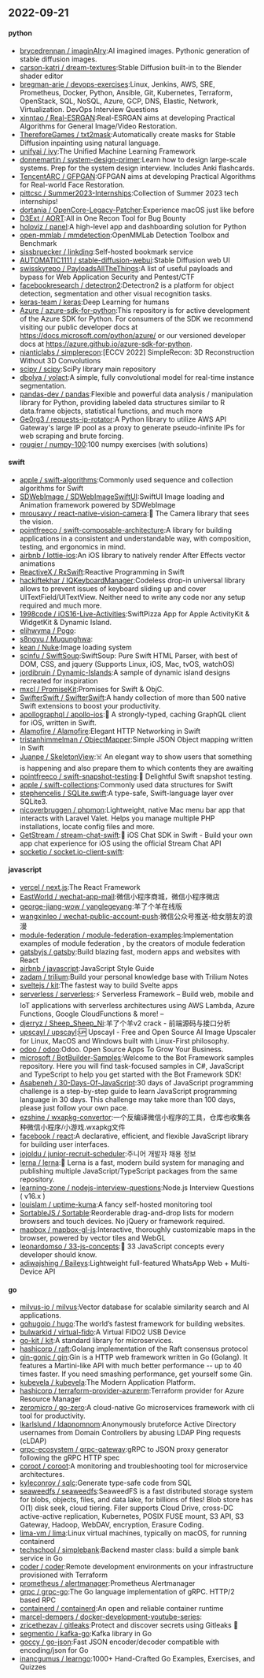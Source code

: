 ## 2022-09-21

#### python
* [brycedrennan / imaginAIry](https://github.com/brycedrennan/imaginAIry):AI imagined images. Pythonic generation of stable diffusion images.
* [carson-katri / dream-textures](https://github.com/carson-katri/dream-textures):Stable Diffusion built-in to the Blender shader editor
* [bregman-arie / devops-exercises](https://github.com/bregman-arie/devops-exercises):Linux, Jenkins, AWS, SRE, Prometheus, Docker, Python, Ansible, Git, Kubernetes, Terraform, OpenStack, SQL, NoSQL, Azure, GCP, DNS, Elastic, Network, Virtualization. DevOps Interview Questions
* [xinntao / Real-ESRGAN](https://github.com/xinntao/Real-ESRGAN):Real-ESRGAN aims at developing Practical Algorithms for General Image/Video Restoration.
* [ThereforeGames / txt2mask](https://github.com/ThereforeGames/txt2mask):Automatically create masks for Stable Diffusion inpainting using natural language.
* [unifyai / ivy](https://github.com/unifyai/ivy):The Unified Machine Learning Framework
* [donnemartin / system-design-primer](https://github.com/donnemartin/system-design-primer):Learn how to design large-scale systems. Prep for the system design interview. Includes Anki flashcards.
* [TencentARC / GFPGAN](https://github.com/TencentARC/GFPGAN):GFPGAN aims at developing Practical Algorithms for Real-world Face Restoration.
* [pittcsc / Summer2023-Internships](https://github.com/pittcsc/Summer2023-Internships):Collection of Summer 2023 tech internships!
* [dortania / OpenCore-Legacy-Patcher](https://github.com/dortania/OpenCore-Legacy-Patcher):Experience macOS just like before
* [D3Ext / AORT](https://github.com/D3Ext/AORT):All in One Recon Tool for Bug Bounty
* [holoviz / panel](https://github.com/holoviz/panel):A high-level app and dashboarding solution for Python
* [open-mmlab / mmdetection](https://github.com/open-mmlab/mmdetection):OpenMMLab Detection Toolbox and Benchmark
* [sissbruecker / linkding](https://github.com/sissbruecker/linkding):Self-hosted bookmark service
* [AUTOMATIC1111 / stable-diffusion-webui](https://github.com/AUTOMATIC1111/stable-diffusion-webui):Stable Diffusion web UI
* [swisskyrepo / PayloadsAllTheThings](https://github.com/swisskyrepo/PayloadsAllTheThings):A list of useful payloads and bypass for Web Application Security and Pentest/CTF
* [facebookresearch / detectron2](https://github.com/facebookresearch/detectron2):Detectron2 is a platform for object detection, segmentation and other visual recognition tasks.
* [keras-team / keras](https://github.com/keras-team/keras):Deep Learning for humans
* [Azure / azure-sdk-for-python](https://github.com/Azure/azure-sdk-for-python):This repository is for active development of the Azure SDK for Python. For consumers of the SDK we recommend visiting our public developer docs at https://docs.microsoft.com/python/azure/ or our versioned developer docs at https://azure.github.io/azure-sdk-for-python.
* [nianticlabs / simplerecon](https://github.com/nianticlabs/simplerecon):[ECCV 2022] SimpleRecon: 3D Reconstruction Without 3D Convolutions
* [scipy / scipy](https://github.com/scipy/scipy):SciPy library main repository
* [dbolya / yolact](https://github.com/dbolya/yolact):A simple, fully convolutional model for real-time instance segmentation.
* [pandas-dev / pandas](https://github.com/pandas-dev/pandas):Flexible and powerful data analysis / manipulation library for Python, providing labeled data structures similar to R data.frame objects, statistical functions, and much more
* [Ge0rg3 / requests-ip-rotator](https://github.com/Ge0rg3/requests-ip-rotator):A Python library to utilize AWS API Gateway's large IP pool as a proxy to generate pseudo-infinite IPs for web scraping and brute forcing.
* [rougier / numpy-100](https://github.com/rougier/numpy-100):100 numpy exercises (with solutions)

#### swift
* [apple / swift-algorithms](https://github.com/apple/swift-algorithms):Commonly used sequence and collection algorithms for Swift
* [SDWebImage / SDWebImageSwiftUI](https://github.com/SDWebImage/SDWebImageSwiftUI):SwiftUI Image loading and Animation framework powered by SDWebImage
* [mrousavy / react-native-vision-camera](https://github.com/mrousavy/react-native-vision-camera):📸
The Camera library that sees the vision.
* [pointfreeco / swift-composable-architecture](https://github.com/pointfreeco/swift-composable-architecture):A library for building applications in a consistent and understandable way, with composition, testing, and ergonomics in mind.
* [airbnb / lottie-ios](https://github.com/airbnb/lottie-ios):An iOS library to natively render After Effects vector animations
* [ReactiveX / RxSwift](https://github.com/ReactiveX/RxSwift):Reactive Programming in Swift
* [hackiftekhar / IQKeyboardManager](https://github.com/hackiftekhar/IQKeyboardManager):Codeless drop-in universal library allows to prevent issues of keyboard sliding up and cover UITextField/UITextView. Neither need to write any code nor any setup required and much more.
* [1998code / iOS16-Live-Activities](https://github.com/1998code/iOS16-Live-Activities):SwiftPizza App for Apple ActivityKit & WidgetKit & Dynamic Island.
* [elihwyma / Pogo](https://github.com/elihwyma/Pogo):
* [s8ngyu / Mugunghwa](https://github.com/s8ngyu/Mugunghwa):
* [kean / Nuke](https://github.com/kean/Nuke):Image loading system
* [scinfu / SwiftSoup](https://github.com/scinfu/SwiftSoup):SwiftSoup: Pure Swift HTML Parser, with best of DOM, CSS, and jquery (Supports Linux, iOS, Mac, tvOS, watchOS)
* [jordibruin / Dynamic-Islands](https://github.com/jordibruin/Dynamic-Islands):A sample of dynamic island designs recreated for inspiration
* [mxcl / PromiseKit](https://github.com/mxcl/PromiseKit):Promises for Swift & ObjC.
* [SwifterSwift / SwifterSwift](https://github.com/SwifterSwift/SwifterSwift):A handy collection of more than 500 native Swift extensions to boost your productivity.
* [apollographql / apollo-ios](https://github.com/apollographql/apollo-ios):📱
A strongly-typed, caching GraphQL client for iOS, written in Swift.
* [Alamofire / Alamofire](https://github.com/Alamofire/Alamofire):Elegant HTTP Networking in Swift
* [tristanhimmelman / ObjectMapper](https://github.com/tristanhimmelman/ObjectMapper):Simple JSON Object mapping written in Swift
* [Juanpe / SkeletonView](https://github.com/Juanpe/SkeletonView):☠️
An elegant way to show users that something is happening and also prepare them to which contents they are awaiting
* [pointfreeco / swift-snapshot-testing](https://github.com/pointfreeco/swift-snapshot-testing):📸
Delightful Swift snapshot testing.
* [apple / swift-collections](https://github.com/apple/swift-collections):Commonly used data structures for Swift
* [stephencelis / SQLite.swift](https://github.com/stephencelis/SQLite.swift):A type-safe, Swift-language layer over SQLite3.
* [nicoverbruggen / phpmon](https://github.com/nicoverbruggen/phpmon):Lightweight, native Mac menu bar app that interacts with Laravel Valet. Helps you manage multiple PHP installations, locate config files and more.
* [GetStream / stream-chat-swift](https://github.com/GetStream/stream-chat-swift):💬
iOS Chat SDK in Swift - Build your own app chat experience for iOS using the official Stream Chat API
* [socketio / socket.io-client-swift](https://github.com/socketio/socket.io-client-swift):

#### javascript
* [vercel / next.js](https://github.com/vercel/next.js):The React Framework
* [EastWorld / wechat-app-mall](https://github.com/EastWorld/wechat-app-mall):微信小程序商城，微信小程序微店
* [george-jiang-wow / yanglegeyang](https://github.com/george-jiang-wow/yanglegeyang):羊了个羊在线版
* [wangxinleo / wechat-public-account-push](https://github.com/wangxinleo/wechat-public-account-push):微信公众号推送-给女朋友的浪漫
* [module-federation / module-federation-examples](https://github.com/module-federation/module-federation-examples):Implementation examples of module federation , by the creators of module federation
* [gatsbyjs / gatsby](https://github.com/gatsbyjs/gatsby):Build blazing fast, modern apps and websites with React
* [airbnb / javascript](https://github.com/airbnb/javascript):JavaScript Style Guide
* [zadam / trilium](https://github.com/zadam/trilium):Build your personal knowledge base with Trilium Notes
* [sveltejs / kit](https://github.com/sveltejs/kit):The fastest way to build Svelte apps
* [serverless / serverless](https://github.com/serverless/serverless):⚡
Serverless Framework – Build web, mobile and IoT applications with serverless architectures using AWS Lambda, Azure Functions, Google CloudFunctions & more! –
* [djerryz / Sheep_Sheep_Ni](https://github.com/djerryz/Sheep_Sheep_Ni):羊了个羊v2 crack - 前端源码与接口分析
* [upscayl / upscayl](https://github.com/upscayl/upscayl):🆙
Upscayl - Free and Open Source AI Image Upscaler for Linux, MacOS and Windows built with Linux-First philosophy.
* [odoo / odoo](https://github.com/odoo/odoo):Odoo. Open Source Apps To Grow Your Business.
* [microsoft / BotBuilder-Samples](https://github.com/microsoft/BotBuilder-Samples):Welcome to the Bot Framework samples repository. Here you will find task-focused samples in C#, JavaScript and TypeScript to help you get started with the Bot Framework SDK!
* [Asabeneh / 30-Days-Of-JavaScript](https://github.com/Asabeneh/30-Days-Of-JavaScript):30 days of JavaScript programming challenge is a step-by-step guide to learn JavaScript programming language in 30 days. This challenge may take more than 100 days, please just follow your own pace.
* [ezshine / wxapkg-convertor](https://github.com/ezshine/wxapkg-convertor):一个反编译微信小程序的工具，仓库也收集各种微信小程序/小游戏.wxapkg文件
* [facebook / react](https://github.com/facebook/react):A declarative, efficient, and flexible JavaScript library for building user interfaces.
* [jojoldu / junior-recruit-scheduler](https://github.com/jojoldu/junior-recruit-scheduler):주니어 개발자 채용 정보
* [lerna / lerna](https://github.com/lerna/lerna):🐉
Lerna is a fast, modern build system for managing and publishing multiple JavaScript/TypeScript packages from the same repository.
* [learning-zone / nodejs-interview-questions](https://github.com/learning-zone/nodejs-interview-questions):Node.js Interview Questions ( v16.x )
* [louislam / uptime-kuma](https://github.com/louislam/uptime-kuma):A fancy self-hosted monitoring tool
* [SortableJS / Sortable](https://github.com/SortableJS/Sortable):Reorderable drag-and-drop lists for modern browsers and touch devices. No jQuery or framework required.
* [mapbox / mapbox-gl-js](https://github.com/mapbox/mapbox-gl-js):Interactive, thoroughly customizable maps in the browser, powered by vector tiles and WebGL
* [leonardomso / 33-js-concepts](https://github.com/leonardomso/33-js-concepts):📜
33 JavaScript concepts every developer should know.
* [adiwajshing / Baileys](https://github.com/adiwajshing/Baileys):Lightweight full-featured WhatsApp Web + Multi-Device API

#### go
* [milvus-io / milvus](https://github.com/milvus-io/milvus):Vector database for scalable similarity search and AI applications.
* [gohugoio / hugo](https://github.com/gohugoio/hugo):The world’s fastest framework for building websites.
* [bulwarkid / virtual-fido](https://github.com/bulwarkid/virtual-fido):A Virtual FIDO2 USB Device
* [go-kit / kit](https://github.com/go-kit/kit):A standard library for microservices.
* [hashicorp / raft](https://github.com/hashicorp/raft):Golang implementation of the Raft consensus protocol
* [gin-gonic / gin](https://github.com/gin-gonic/gin):Gin is a HTTP web framework written in Go (Golang). It features a Martini-like API with much better performance -- up to 40 times faster. If you need smashing performance, get yourself some Gin.
* [kubevela / kubevela](https://github.com/kubevela/kubevela):The Modern Application Platform.
* [hashicorp / terraform-provider-azurerm](https://github.com/hashicorp/terraform-provider-azurerm):Terraform provider for Azure Resource Manager
* [zeromicro / go-zero](https://github.com/zeromicro/go-zero):A cloud-native Go microservices framework with cli tool for productivity.
* [lkarlslund / ldapnomnom](https://github.com/lkarlslund/ldapnomnom):Anonymously bruteforce Active Directory usernames from Domain Controllers by abusing LDAP Ping requests (cLDAP)
* [grpc-ecosystem / grpc-gateway](https://github.com/grpc-ecosystem/grpc-gateway):gRPC to JSON proxy generator following the gRPC HTTP spec
* [coroot / coroot](https://github.com/coroot/coroot):A monitoring and troubleshooting tool for microservice architectures.
* [kyleconroy / sqlc](https://github.com/kyleconroy/sqlc):Generate type-safe code from SQL
* [seaweedfs / seaweedfs](https://github.com/seaweedfs/seaweedfs):SeaweedFS is a fast distributed storage system for blobs, objects, files, and data lake, for billions of files! Blob store has O(1) disk seek, cloud tiering. Filer supports Cloud Drive, cross-DC active-active replication, Kubernetes, POSIX FUSE mount, S3 API, S3 Gateway, Hadoop, WebDAV, encryption, Erasure Coding.
* [lima-vm / lima](https://github.com/lima-vm/lima):Linux virtual machines, typically on macOS, for running containerd
* [techschool / simplebank](https://github.com/techschool/simplebank):Backend master class: build a simple bank service in Go
* [coder / coder](https://github.com/coder/coder):Remote development environments on your infrastructure provisioned with Terraform
* [prometheus / alertmanager](https://github.com/prometheus/alertmanager):Prometheus Alertmanager
* [grpc / grpc-go](https://github.com/grpc/grpc-go):The Go language implementation of gRPC. HTTP/2 based RPC
* [containerd / containerd](https://github.com/containerd/containerd):An open and reliable container runtime
* [marcel-dempers / docker-development-youtube-series](https://github.com/marcel-dempers/docker-development-youtube-series):
* [zricethezav / gitleaks](https://github.com/zricethezav/gitleaks):Protect and discover secrets using Gitleaks
🔑
* [segmentio / kafka-go](https://github.com/segmentio/kafka-go):Kafka library in Go
* [goccy / go-json](https://github.com/goccy/go-json):Fast JSON encoder/decoder compatible with encoding/json for Go
* [inancgumus / learngo](https://github.com/inancgumus/learngo):1000+ Hand-Crafted Go Examples, Exercises, and Quizzes
